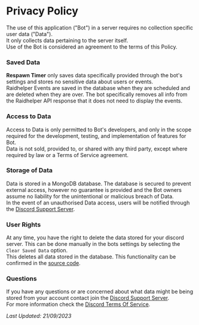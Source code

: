 # Privacy Policy

The use of this application ("Bot") in a server requires no collection specific user data ("Data").  
It only collects data pertaining to the server itself.  
Use of the Bot is considered an agreement to the terms of this Policy. 

### Saved Data

**Respawn Timer** only saves data specifically provided through the bot's settings and stores no sensitive data about users or events.  
Raidhelper Events are saved in the database when they are scheduled and are deleted when they are over.
The bot specifically removes all info from the Raidhelper API response that it does not need to display the events.

### Access to Data

Access to Data is only permitted to Bot's developers, and only in the scope required for the development, testing, and implementation of features for Bot.  
Data is not sold, provided to, or shared with any third party, except where required by law or a Terms of Service agreement.

### Storage of Data

Data is stored in a MongoDB database. The database is secured to prevent external access, however no guarantee is provided and the Bot owners assume no liability for the unintentional or malicious breach of Data.  
In the event of an unauthorised Data access, users will be notified through the [Discord Support Server](http://discord.gg/tcvd8CsA4N).

### User Rights

At any time, you have the right to delete the data stored for your discord server. This can be done manually in the bots settings by selecting the `Clear Saved Data` option.  
This deletes all data stored in the database. This functionality can be confirmed in the [source code](https://github.com/realdegrees/wartimer/blob/develop/backend/src/widget.ts).

### Questions

If you have any questions or are concerned about what data might be being stored from your account contact join the [Discord Support Server](http://discord.gg/tcvd8CsA4N).  
For more information check the [Discord Terms Of Service](https://discord.com/terms).


*Last Updated: 21/09/2023*